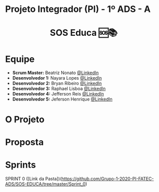 # Projeto Integrador (PI) - 1º ADS - A




<h1 align="center"> SOS Educa  🆘📚 </h1>


#  Equipe
* **Scrum Master:** Beatriz Nonato [@LinkedIn](https://www.linkedin.com/in/beatriz-nonato-aa11017a/)
* **Desenvolvedor 1:** Nayara Lopes [@LinkedIn](https://www.linkedin.com/in/nayara-suelen-382420137/)
* **Desenvolvedor 2:** Bryan Ribeiro [@LinkedIn](https://www.linkedin.com/in/bryanrribeiro/)
* **Desenvolvedor 3:** Raphael Lisboa [@LinkedIn](https://www.linkedin.com/in/raphael-lisboa-7b3597187/)
* **Desenvolvedor 4:** Jefferson Reis [@LinkedIn](https://www.linkedin.com/in/jefferson-silva-94b94218)
* **Desenvolvedor 5:** Jeferson Henrique [@LinkedIn](https://www.linkedin.com/in/jeferson-silva-249884149/)

# O Projeto


# Proposta


# Sprints
SPRINT 0 ([Link da Pasta])(https://github.com/Grupo-1-2020-PI-FATEC-ADS/SOS-EDUCA/tree/master/Sprint_0)
